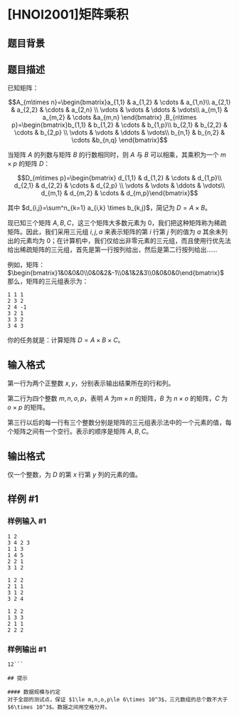 # [HNOI2001]矩阵乘积

## 题目背景



## 题目描述

已知矩阵：

$$A_{m\times n}=\begin{bmatrix}a_{1,1} & a_{1,2} & \cdots & a_{1,n}\\ a_{2,1} & a_{2,2} & \cdots & a_{2,n} \\ \vdots & \vdots & \ddots & \vdots\\ a_{m,1} & a_{m,2} & \cdots &a_{m,n} \end{bmatrix} ,B_{n\times p}=\begin{bmatrix}b_{1,1} & b_{1,2} & \cdots & b_{1,p}\\ b_{2,1} & b_{2,2} & \cdots & b_{2,p} \\ \vdots & \vdots & \ddots & \vdots\\ b_{n,1} & b_{n,2} & \cdots &b_{n,q} \end{bmatrix}$$

当矩阵 $A$ 的列数与矩阵 $B$ 的行数相同时，则 $A$ 与 $B$ 可以相乘，其乘积为一个 $m\times p$ 的矩阵 $D$：

$$D_{m\times p}=\begin{bmatrix} d_{1,1} & d_{1,2} & \cdots & d_{1,p}\\ d_{2,1} & d_{2,2} & \cdots & d_{2,p} \\ \vdots & \vdots & \ddots & \vdots\\ d_{m,1} & d_{m,2} & \cdots & d_{m,p}\end{bmatrix}$$

其中 $d_{i,j}=\sum^n_{k=1} a_{i,k} \times b_{k,j}$，简记为 $D=A\times B$。

现已知三个矩阵 $A,B,C$，这三个矩阵大多数元素为 $0$，我们把这种矩阵称为稀疏矩阵。因此，我们采用三元组 $i,j,a$ 来表示矩阵的第 $i$ 行第 $j$ 列的值为 $a$ 其余未列出的元素均为 $0$；在计算机中，我们仅给出非零元素的三元组，而且使用行优先法给出稀疏矩阵的三元组，首先是第一行按列给出，然后是第二行按列给出……

例如，矩阵：$\begin{bmatrix}1&0&0&0\\0&0&2&-1\\0&1&2&3\\0&0&0&0\end{bmatrix}$ 那么，矩阵的三元组表示为：

```plain
1 1 1
2 3 2
2 4 -1
3 2 1 
3 3 2
3 4 3
```

你的任务就是：计算矩阵 $D=A\times B\times C$。

## 输入格式

第一行为两个正整数 $x,y$，分别表示输出结果所在的行和列。

第二行为四个整数 $m,n,o,p$，表明 $A$ 为$m\times n$ 的矩阵，$B$ 为 $n\times o$ 的矩阵，$C$ 为 $o\times p$ 的矩阵。

第三行以后的每一行有三个整数分别是矩阵的三元组表示法中的一个元素的值，每个矩阵之间有一个空行。表示的顺序是矩阵 $A,B,C$。


## 输出格式

仅一个整数，为 $D$ 的第 $x$ 行第 $y$ 列的元素的值。

## 样例 #1

### 样例输入 #1
```
1 2                       
3 4 2 3
1 1 3
1 4 5
2 2 1
3 1 2

1 2 2
2 1 1
3 1 2
3 2 4

1 2 2
1 3 3
2 1 1
2 2 2
```

### 样例输出 #1

```
12```

## 提示

#### 数据规模与约定
对于全部的测试点，保证 $1\le m,n,o,p\le 6\times 10^3$，三元数组的总个数不大于 $6\times 10^3$。数据之间用空格分开。
